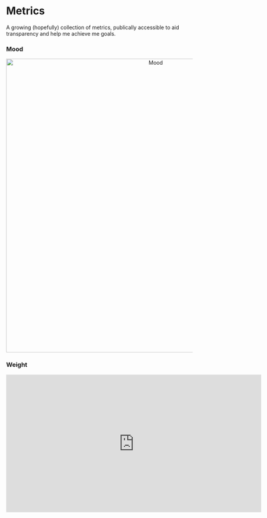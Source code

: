 # Metrics

A growing (hopefully) collection of metrics, publically accessible to aid transparency and help me achieve me goals.

### Mood

<div>
    <a href="https://plot.ly/~kouphax/10/" target="_blank" title="Mood" style="display: block; text-align: center;"><img src="https://plot.ly/~kouphax/10.png" alt="Mood" style="max-width: 100%;width: 792px;"  width="792" onerror="this.onerror=null;this.src='https://plot.ly/404.png';" /></a>
        <script data-plotly="kouphax:10" src="https://plot.ly/embed.js" async></script>
        </div>

### Weight

<iframe width="689" height="371" seamless frameborder="0" scrolling="no" src="https://docs.google.com/spreadsheets/d/1bxI-Te1FXKrvPy5pd5QAzwGOWtOv6YWxKkkVnYmaRE8/pubchart?oid=1222145334&amp;format=interactive"></iframe>

